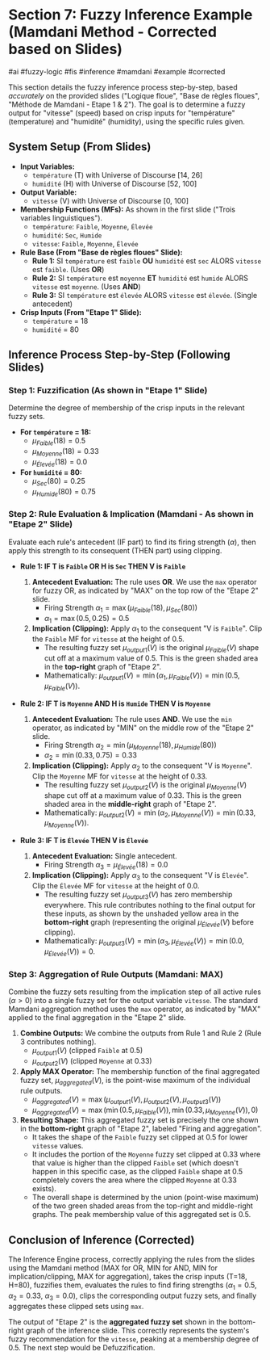 # Section 7: Fuzzy Inference Example (Mamdani Method - Corrected based on Slides)

#ai #fuzzy-logic #fis #inference #mamdani #example #corrected

This section details the fuzzy inference process step-by-step, based *accurately* on the provided slides ("Logique floue", "Base de règles floues", "Méthode de Mamdani - Etape 1 & 2"). The goal is to determine a fuzzy output for "vitesse" (speed) based on crisp inputs for "température" (temperature) and "humidité" (humidity), using the specific rules given.

## System Setup (From Slides)

*   **Input Variables:**
    *   `température` (T) with Universe of Discourse [14, 26]
    *   `humidité` (H) with Universe of Discourse [52, 100]
*   **Output Variable:**
    *   `vitesse` (V) with Universe of Discourse [0, 100]
*   **Membership Functions (MFs):** As shown in the first slide ("Trois variables linguistiques").
    *   `température`: `Faible`, `Moyenne`, `Élevée`
    *   `humidité`: `Sec`, `Humide`
    *   `vitesse`: `Faible`, `Moyenne`, `Élevée`
*   **Rule Base (From "Base de règles floues" Slide):**
    *   **Rule 1:** SI `température` est `faible` **OU** `humidité` est `sec` ALORS `vitesse` est `faible`. (Uses **OR**)
    *   **Rule 2:** SI `température` est `moyenne` **ET** `humidité` est `humide` ALORS `vitesse` est `moyenne`. (Uses **AND**)
    *   **Rule 3:** SI `température` est `élevée` ALORS `vitesse` est `élevée`. (Single antecedent)
*   **Crisp Inputs (From "Etape 1" Slide):**
    *   `température` = 18
    *   `humidité` = 80

## Inference Process Step-by-Step (Following Slides)

### Step 1: Fuzzification (As shown in "Etape 1" Slide)

Determine the degree of membership of the crisp inputs in the relevant fuzzy sets.

*   **For `température` = 18:**
    *   $\mu_{Faible}(18) = 0.5$
    *   $\mu_{Moyenne}(18) = 0.33$
    *   $\mu_{Élevée}(18) = 0.0$
*   **For `humidité` = 80:**
    *   $\mu_{Sec}(80) = 0.25$
    *   $\mu_{Humide}(80) = 0.75$

### Step 2: Rule Evaluation & Implication (Mamdani - As shown in "Etape 2" Slide)

Evaluate each rule's antecedent (IF part) to find its firing strength ($\alpha$), then apply this strength to its consequent (THEN part) using clipping.

*   **Rule 1: IF T is `Faible` OR H is `Sec` THEN V is `Faible`**
    1.  **Antecedent Evaluation:** The rule uses **OR**. We use the `max` operator for fuzzy OR, as indicated by "MAX" on the top row of the "Etape 2" slide.
        *   Firing Strength $\alpha_1 = \max(\mu_{Faible}(18), \mu_{Sec}(80))$
        *   $\alpha_1 = \max(0.5, 0.25) = 0.5$
    2.  **Implication (Clipping):** Apply $\alpha_1$ to the consequent "V is `Faible`". Clip the `Faible` MF for `vitesse` at the height of 0.5.
        *   The resulting fuzzy set $\mu_{output1}(V)$ is the original $\mu_{Faible}(V)$ shape cut off at a maximum value of 0.5. This is the green shaded area in the **top-right** graph of "Etape 2".
        *   Mathematically: $\mu_{output1}(V) = \min(\alpha_1, \mu_{Faible}(V)) = \min(0.5, \mu_{Faible}(V))$.

*   **Rule 2: IF T is `Moyenne` AND H is `Humide` THEN V is `Moyenne`**
    1.  **Antecedent Evaluation:** The rule uses **AND**. We use the `min` operator, as indicated by "MIN" on the middle row of the "Etape 2" slide.
        *   Firing Strength $\alpha_2 = \min(\mu_{Moyenne}(18), \mu_{Humide}(80))$
        *   $\alpha_2 = \min(0.33, 0.75) = 0.33$
    2.  **Implication (Clipping):** Apply $\alpha_2$ to the consequent "V is `Moyenne`". Clip the `Moyenne` MF for `vitesse` at the height of 0.33.
        *   The resulting fuzzy set $\mu_{output2}(V)$ is the original $\mu_{Moyenne}(V)$ shape cut off at a maximum value of 0.33. This is the green shaded area in the **middle-right** graph of "Etape 2".
        *   Mathematically: $\mu_{output2}(V) = \min(\alpha_2, \mu_{Moyenne}(V)) = \min(0.33, \mu_{Moyenne}(V))$.

*   **Rule 3: IF T is `Élevée` THEN V is `Élevée`**
    1.  **Antecedent Evaluation:** Single antecedent.
        *   Firing Strength $\alpha_3 = \mu_{Élevée}(18) = 0.0$
    2.  **Implication (Clipping):** Apply $\alpha_3$ to the consequent "V is `Élevée`". Clip the `Élevée` MF for `vitesse` at the height of 0.0.
        *   The resulting fuzzy set $\mu_{output3}(V)$ has zero membership everywhere. This rule contributes nothing to the final output for these inputs, as shown by the unshaded yellow area in the **bottom-right** graph (representing the original $\mu_{Élevée}(V)$ before clipping).
        *   Mathematically: $\mu_{output3}(V) = \min(\alpha_3, \mu_{Élevée}(V)) = \min(0.0, \mu_{Élevée}(V)) = 0$.

### Step 3: Aggregation of Rule Outputs (Mamdani: MAX)

Combine the fuzzy sets resulting from the implication step of all active rules ($\alpha > 0$) into a single fuzzy set for the output variable `vitesse`. The standard Mamdani aggregation method uses the `max` operator, as indicated by "MAX" applied to the final aggregation in the "Etape 2" slide.

1.  **Combine Outputs:** We combine the outputs from Rule 1 and Rule 2 (Rule 3 contributes nothing).
    *   $\mu_{output1}(V)$ (clipped `Faible` at 0.5)
    *   $\mu_{output2}(V)$ (clipped `Moyenne` at 0.33)
2.  **Apply MAX Operator:** The membership function of the final aggregated fuzzy set, $\mu_{aggregated}(V)$, is the point-wise maximum of the individual rule outputs.
    *   $\mu_{aggregated}(V) = \max(\mu_{output1}(V), \mu_{output2}(V), \mu_{output3}(V))$
    *   $\mu_{aggregated}(V) = \max(\min(0.5, \mu_{Faible}(V)), \min(0.33, \mu_{Moyenne}(V)), 0)$
3.  **Resulting Shape:** This aggregated fuzzy set is precisely the one shown in the **bottom-right** graph of "Etape 2", labeled "Firing and aggregation".
    *   It takes the shape of the `Faible` fuzzy set clipped at 0.5 for lower `vitesse` values.
    *   It includes the portion of the `Moyenne` fuzzy set clipped at 0.33 where that value is higher than the clipped `Faible` set (which doesn't happen in this specific case, as the clipped `Faible` shape at 0.5 completely covers the area where the clipped `Moyenne` at 0.33 exists).
    *   The overall shape is determined by the union (point-wise maximum) of the two green shaded areas from the top-right and middle-right graphs. The peak membership value of this aggregated set is 0.5.

## Conclusion of Inference (Corrected)

The Inference Engine process, correctly applying the rules from the slides using the Mamdani method (MAX for OR, MIN for AND, MIN for implication/clipping, MAX for aggregation), takes the crisp inputs (T=18, H=80), fuzzifies them, evaluates the rules to find firing strengths ($\alpha_1=0.5$, $\alpha_2=0.33$, $\alpha_3=0.0$), clips the corresponding output fuzzy sets, and finally aggregates these clipped sets using `max`.

The output of "Etape 2" is the **aggregated fuzzy set** shown in the bottom-right graph of the inference slide. This correctly represents the system's fuzzy recommendation for the `vitesse`, peaking at a membership degree of 0.5. The next step would be Defuzzification.